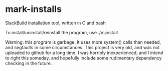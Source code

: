 # mark-installs
SlackBuild installation tool, written in C and bash

To install/uninstall/reinstall the program, use ./mjinstall

Warning: this program is garbage. It uses more system() calls than needed, and segfaults in some circumstances. This project is very old, and was not uploaded to github for a long time. I was horribly inexperienced, and I intend to right this someday, and hopefully include some rudimentary dependency checking in the future.
